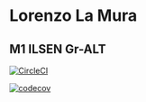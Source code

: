 # Lorenzo La Mura

## M1 ILSEN Gr-ALT

[![CircleCI](https://circleci.com/gh/LorenzoLaMura/ceri-m1-techniques-de-test1.svg?style=svg)](https://app.circleci.com/pipelines/github/LorenzoLaMura)

[![codecov](https://codecov.io/gh/LorenzoLaMura/ceri-m1-techniques-de-test1/branch/master/graph/badge.svg?token=D1KFKEFN37)](https://codecov.io/gh/LorenzoLaMura/ceri-m1-techniques-de-test1)
